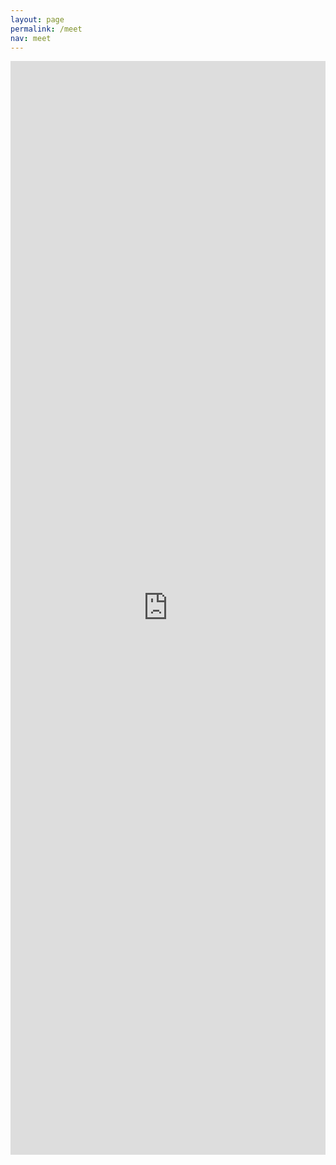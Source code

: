 ```yaml
---
layout: page
permalink: /meet
nav: meet
---
```


<iframe width='100%' height='1750px' style='border:0' scrolling='no' src='https://outlook.office365.com/owa/calendar/MeetingwSanjana@PennStateOffice365.onmicrosoft.com/bookings/'></iframe>